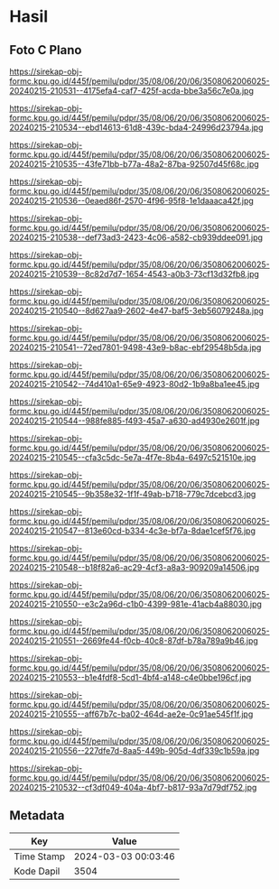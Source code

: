 # Hasil

## Foto C Plano

https://sirekap-obj-formc.kpu.go.id/445f/pemilu/pdpr/35/08/06/20/06/3508062006025-20240215-210531--4175efa4-caf7-425f-acda-bbe3a56c7e0a.jpg

https://sirekap-obj-formc.kpu.go.id/445f/pemilu/pdpr/35/08/06/20/06/3508062006025-20240215-210534--ebd14613-61d8-439c-bda4-24996d23794a.jpg

https://sirekap-obj-formc.kpu.go.id/445f/pemilu/pdpr/35/08/06/20/06/3508062006025-20240215-210535--43fe71bb-b77a-48a2-87ba-92507d45f68c.jpg

https://sirekap-obj-formc.kpu.go.id/445f/pemilu/pdpr/35/08/06/20/06/3508062006025-20240215-210536--0eaed86f-2570-4f96-95f8-1e1daaaca42f.jpg

https://sirekap-obj-formc.kpu.go.id/445f/pemilu/pdpr/35/08/06/20/06/3508062006025-20240215-210538--def73ad3-2423-4c06-a582-cb939ddee091.jpg

https://sirekap-obj-formc.kpu.go.id/445f/pemilu/pdpr/35/08/06/20/06/3508062006025-20240215-210539--8c82d7d7-1654-4543-a0b3-73cf13d32fb8.jpg

https://sirekap-obj-formc.kpu.go.id/445f/pemilu/pdpr/35/08/06/20/06/3508062006025-20240215-210540--8d627aa9-2602-4e47-baf5-3eb56079248a.jpg

https://sirekap-obj-formc.kpu.go.id/445f/pemilu/pdpr/35/08/06/20/06/3508062006025-20240215-210541--72ed7801-9498-43e9-b8ac-ebf29548b5da.jpg

https://sirekap-obj-formc.kpu.go.id/445f/pemilu/pdpr/35/08/06/20/06/3508062006025-20240215-210542--74d410a1-65e9-4923-80d2-1b9a8ba1ee45.jpg

https://sirekap-obj-formc.kpu.go.id/445f/pemilu/pdpr/35/08/06/20/06/3508062006025-20240215-210544--988fe885-f493-45a7-a630-ad4930e2601f.jpg

https://sirekap-obj-formc.kpu.go.id/445f/pemilu/pdpr/35/08/06/20/06/3508062006025-20240215-210545--cfa3c5dc-5e7a-4f7e-8b4a-6497c521510e.jpg

https://sirekap-obj-formc.kpu.go.id/445f/pemilu/pdpr/35/08/06/20/06/3508062006025-20240215-210545--9b358e32-1f1f-49ab-b718-779c7dcebcd3.jpg

https://sirekap-obj-formc.kpu.go.id/445f/pemilu/pdpr/35/08/06/20/06/3508062006025-20240215-210547--813e60cd-b334-4c3e-bf7a-8dae1cef5f76.jpg

https://sirekap-obj-formc.kpu.go.id/445f/pemilu/pdpr/35/08/06/20/06/3508062006025-20240215-210548--b18f82a6-ac29-4cf3-a8a3-909209a14506.jpg

https://sirekap-obj-formc.kpu.go.id/445f/pemilu/pdpr/35/08/06/20/06/3508062006025-20240215-210550--e3c2a96d-c1b0-4399-981e-41acb4a88030.jpg

https://sirekap-obj-formc.kpu.go.id/445f/pemilu/pdpr/35/08/06/20/06/3508062006025-20240215-210551--2669fe44-f0cb-40c8-87df-b78a789a9b46.jpg

https://sirekap-obj-formc.kpu.go.id/445f/pemilu/pdpr/35/08/06/20/06/3508062006025-20240215-210553--b1e4fdf8-5cd1-4bf4-a148-c4e0bbe196cf.jpg

https://sirekap-obj-formc.kpu.go.id/445f/pemilu/pdpr/35/08/06/20/06/3508062006025-20240215-210555--aff67b7c-ba02-464d-ae2e-0c91ae545f1f.jpg

https://sirekap-obj-formc.kpu.go.id/445f/pemilu/pdpr/35/08/06/20/06/3508062006025-20240215-210556--227dfe7d-8aa5-449b-905d-4df339c1b59a.jpg

https://sirekap-obj-formc.kpu.go.id/445f/pemilu/pdpr/35/08/06/20/06/3508062006025-20240215-210532--cf3df049-404a-4bf7-b817-93a7d79df752.jpg


## Metadata

| Key        | Value               |
| ---------- | ------------------- |
| Time Stamp | 2024-03-03 00:03:46 |
| Kode Dapil | 3504                |



